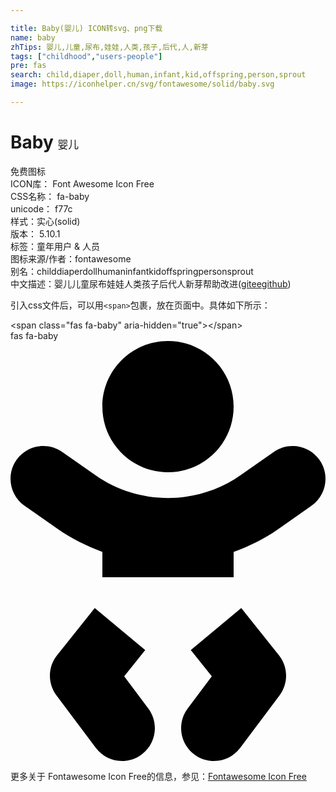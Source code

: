 ```yaml
---

title: Baby(婴儿) ICON转svg、png下载
name: baby
zhTips: 婴儿,儿童,尿布,娃娃,人类,孩子,后代,人,新芽
tags: ["childhood","users-people"]
pre: fas
search: child,diaper,doll,human,infant,kid,offspring,person,sprout
image: https://iconhelper.cn/svg/fontawesome/solid/baby.svg

---
```


# Baby  <small style="font-size: 60%;font-weight: 100">婴儿</small>


<div class="detail-page">
<p>
<span><span class="badge-success badge">免费图标</span> </span>
<br/>
<span>
ICON库：
<span class="badge-secondary badge">Font Awesome Icon Free</span> 
</span>
<br/>
<span>
CSS名称：
<span class="badge-secondary badge">fa-baby</span> 
</span>
<br/>
<span>
unicode：
<span class="badge-secondary badge">f77c</span> 
<copy-btn content='f77c' btn-title=""></copy-btn>
<copy-btn :content='String.fromCodePoint(parseInt("f77c", 16))' btn-title="复制U"></copy-btn>
</span><br/><span>样式：<span class="badge-light badge">实心(solid)</span></span>
<br/>
<span>
版本：
<span class="badge-secondary badge">5.10.1</span> 
</span><br/><span>标签：<span class="badge-light badge"><router-link to="/tags/childhood.html">童年</router-link></span><span class="badge-light badge"><router-link to="/tags/users-people.html">用户 & 人员</router-link></span></span>
<br/>
<span>图标来源/作者：<span class="badge-light badge">fontawesome</span></span> 
<br/>
<span>别名：<span class="badge-light badge">child</span><span class="badge-light badge">diaper</span><span class="badge-light badge">doll</span><span class="badge-light badge">human</span><span class="badge-light badge">infant</span><span class="badge-light badge">kid</span><span class="badge-light badge">offspring</span><span class="badge-light badge">person</span><span class="badge-light badge">sprout</span></span><br/><span class="zh-detail">中文描述：<span class="badge-primary badge">婴儿</span><span class="badge-primary badge">儿童</span><span class="badge-primary badge">尿布</span><span class="badge-primary badge">娃娃</span><span class="badge-primary badge">人类</span><span class="badge-primary badge">孩子</span><span class="badge-primary badge">后代</span><span class="badge-primary badge">人</span><span class="badge-primary badge">新芽</span><span class="help-link"><span>帮助改进</span>(<a href="https://gitee.com/liuwave/icon-helper/edit/master/json/fontawesome/solid/baby.json" target="_blank" rel="noopener noreferrer">gitee</a><a href="https://github.com/liuwave/icon-helper/edit/master/json/fontawesome/solid/baby.json" target="_blank" rel="noopener noreferrer">github</a></span>)</span><br/>
</p>
</div>
<div class="alert alert-dark">
  <i class="fas fa-baby fa-xs"></i>
  <i class="fas fa-baby fa-sm"></i>
  <i class="fas fa-baby fa-lg"></i>
  <i class="fas fa-baby fa-2x"></i>
  <i class="fas fa-baby fa-3x"></i>
  <i class="fas fa-baby fa-5x"></i>
  <i class="fas fa-baby fa-7x"></i>
</div>
<div>
  <p>引入css文件后，可以用<code>&lt;span&gt;</code>包裹，放在页面中。具体如下所示：    
  </p>
  <div class="alert alert-primary" style="font-size: 14px">
    &lt;span class="fas fa-baby" aria-hidden="true"&gt;&lt;/span&gt;
    <copy-btn content='<span class="fas fa-baby" aria-hidden="true"></span>'></copy-btn>
  </div>
  <div class="alert alert-secondary">
    <i class="fas fa-baby"
    style="font-size: 24px"
    aria-hidden="true"></i> fas fa-baby
    <copy-btn content="fas fa-baby" btn-title="复制图标名称"></copy-btn>
  </div>
</div>
<div id="svg" class="svg-wrap">
<svg xmlns="http://www.w3.org/2000/svg" viewBox="0 0 384 512"><path d="M192 160c44.2 0 80-35.8 80-80S236.2 0 192 0s-80 35.8-80 80 35.8 80 80 80zm-53.4 248.8l25.6-32-61.5-51.2L56.8 383c-11.4 14.2-11.7 34.4-.8 49l48 64c7.9 10.5 19.9 16 32 16 8.3 0 16.8-2.6 24-8 17.7-13.2 21.2-38.3 8-56l-29.4-39.2zm142.7-83.2l-61.5 51.2 25.6 32L216 448c-13.2 17.7-9.7 42.8 8 56 7.2 5.4 15.6 8 24 8 12.2 0 24.2-5.5 32-16l48-64c10.9-14.6 10.6-34.8-.8-49l-45.9-57.4zM376.7 145c-12.7-18.1-37.6-22.4-55.7-9.8l-40.6 28.5c-52.7 37-124.2 37-176.8 0L63 135.3C44.9 122.6 20 127 7.3 145-5.4 163.1-1 188 17 200.7l40.6 28.5c17 11.9 35.4 20.9 54.4 27.9V288h160v-30.8c19-7 37.4-16 54.4-27.9l40.6-28.5c18.1-12.8 22.4-37.7 9.7-55.8z"/></svg>
</div>
<detail full-name='fa-baby'></detail>

<Vssue title="关于“Baby”的评论" />
    
<div><p>更多关于  Fontawesome Icon Free的信息，参见：<a target="_blank" href="https://iconhelper.cn/fontawesome.html">Fontawesome Icon Free</a>
</p></div>
